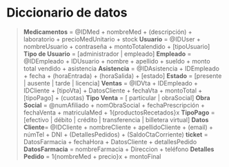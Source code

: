 ﻿# Diccionario de datos

>**Medicamentos** = @IDMed + nombreMed + (descripción) + laboratorio + precioMedUnitario + stock
**Usuario** = @IDUser + nombreUsuario + contraseña + montoTotalendido + [tipoUsuario]
**Tipo de Usuario** = [administrador | empleado]
**Empleado** = @IDEmpleado + IDUsuario + nombre + apellido + sueldo + monto total vendido + asistencia
**Asistencia** = @IDAsistencia + IDEmpleado + fecha + (horaEntrada) + (horaSalida) + [estado]
**Estado** = [presente | ausente | tarde | licencia]
**Ventas** = @IDVta + IDEmpleado + IDCliente + [tipoVta] + DatosCliente + fechaVta + montoTotal + [tipoPago] + (cuotas)
**Tipo Venta** = [ particular | obraSocial]
**Obra Social** = @numAfiliado + nomObraSocial + fechaPrescripción + fechaVenta + matriculaMed + 1{productosRecetados}x
**TipoPago** = [efectivo | débito | crédito | transferencia | billetera virtual]
**Datos Cliente**= @IDCliente + nombreCliente + apellidoCliente + (email) + númTel + DNI + (DetallesPedidos) + (SaldoCtaCorriente)
**ticket** = DatosFarmacia + fechaHora + DatosCliente + detallesPedido
**DatosFarmacia** = nombreFarmacia + Direccion + teléfono
**Detalles Pedido** = 1{nombreMed + precio}x + montoFinal

